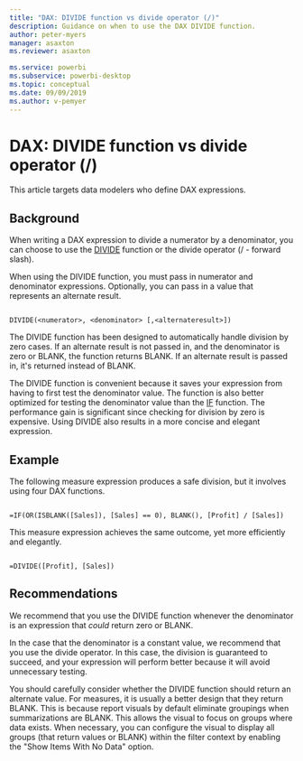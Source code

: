 ```yaml
---
title: "DAX: DIVIDE function vs divide operator (/)"
description: Guidance on when to use the DAX DIVIDE function.
author: peter-myers
manager: asaxton
ms.reviewer: asaxton

ms.service: powerbi
ms.subservice: powerbi-desktop
ms.topic: conceptual
ms.date: 09/09/2019
ms.author: v-pemyer
---
```


# DAX: DIVIDE function vs divide operator (/)

This article targets data modelers who define DAX expressions.

## Background

When writing a DAX expression to divide a numerator by a denominator, you can choose to use the [DIVIDE](/dax/divide-function-dax) function or the divide operator (/ - forward slash).

When using the DIVIDE function, you must pass in numerator and denominator expressions. Optionally, you can pass in a value that represents an alternate result.

```dax

DIVIDE(<numerator>, <denominator> [,<alternateresult>])

```

The DIVIDE function has been designed to automatically handle division by zero cases. If an alternate result is not passed in, and the denominator is zero or BLANK, the function returns BLANK. If an alternate result is passed in, it's returned instead of BLANK.

The DIVIDE function is convenient because it saves your expression from having to first test the denominator value. The function is also better optimized for testing the denominator value than the [IF](/dax/if-function-dax) function. The performance gain is significant since checking for division by zero is expensive. Using DIVIDE also results in a more concise and elegant expression.

## Example

The following measure expression produces a safe division, but it involves using four DAX functions.

```dax

=IF(OR(ISBLANK([Sales]), [Sales] == 0), BLANK(), [Profit] / [Sales])

```

This measure expression achieves the same outcome, yet more efficiently and elegantly.

```dax

=DIVIDE([Profit], [Sales])

```

## Recommendations

We recommend that you use the DIVIDE function whenever the denominator is an expression that _could_ return zero or BLANK.

In the case that the denominator is a constant value, we recommend that you use the divide operator. In this case, the division is guaranteed to succeed, and your expression will perform better because it will avoid unnecessary testing.

You should carefully consider whether the DIVIDE function should return an alternate value. For measures, it is usually a better design that they return BLANK. This is because report visuals by default eliminate groupings when summarizations are BLANK. This allows the visual to focus on groups where data exists. When necessary, you can configure the visual to display all groups (that return values or BLANK) within the filter context by enabling the "Show Items With No Data" option.
